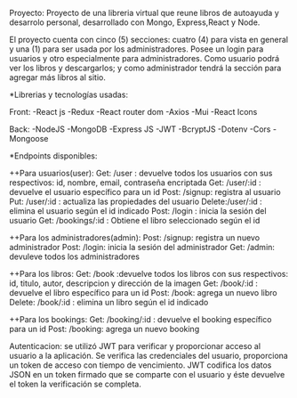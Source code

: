 Proyecto:
Proyecto de una libreria virtual que reune libros de autoayuda y desarrolo personal, desarrollado con Mongo, Express,React y Node.

El proyecto cuenta con cinco (5) secciones: cuatro (4) para vista en general y una (1) para ser usada por los administradores. Posee un login para usuarios y otro especialmente para administradores. Como usuario podrá ver los libros y descargarlos; y como administrador tendrá la sección para agregar más libros al sitio.

*Librerias y tecnologías usadas:

Front:
-React js
-Redux
-React router dom
-Axios
-Mui
-React Icons

Back:
-NodeJS
-MongoDB
-Express JS
-JWT
-BcryptJS
-Dotenv
-Cors
-Mongoose

*Endpoints disponibles:

++Para usuarios(user):
Get: /user : devuelve todos los usuarios con sus respectivos: id, nombre, email, contraseña encriptada
Get: /user/:id : devuelve el usuario específico para un id
Post: /signup: registra al usuario
Put: /user/:id : actualiza las propiedades del usuario
Delete:/user/:id : elimina el usuario según el id indicado
Post: /login : inicia la sesión del usuario
Get: /bookings/:id : Obtiene el libro seleccionado según el id

++Para los administradores(admin):
Post: /signup: registra un nuevo administrador
Post: /login: inicia la sesión del administrador
Get: /admin: devuleve todos los administradores

++Para los libros: 
Get: /book :devuelve todos los libros con sus respectivos: id, titulo, autor, descripcion y dirección de la imagen
Get: /book/:id : devuelve el libro específico para un id
Post: /book: agrega un nuevo libro
Delete: /book/:id : elimina un libro según el id indicado

++Para los bookings:
Get: /booking/:id : devuelve el booking específico para un id
Post: /booking: agrega un nuevo booking

Autenticacion:
se utilizó JWT para verificar y proporcionar acceso al usuario a la aplicación. Se verifica las credenciales del usuario, proporciona un token de acceso con tiempo de vencimiento.
JWT codifica los datos JSON en un token firmado que se comparte con el usuario y éste devuelve el token
la verificación se completa.
